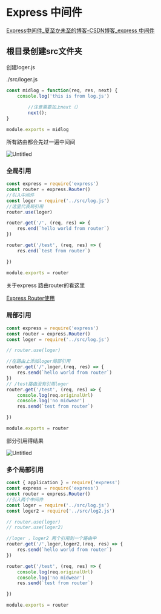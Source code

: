 # Express 中间件

[Express中间件_夏至か未至的博客-CSDN博客_express 中间件](https://blog.csdn.net/weixin_45650502/article/details/123752147)

## 根目录创建src文件夹

创建loger.js

./src/loger.js

```jsx
const midlog = function(req, res, next) {
    console.log('this is from log.js')
		
		//注意需要加上next（）
		next();
}

module.exports = midlog
```

所有路由都会先过一遍中间间

![Untitled](Express%20%E4%B8%AD%E9%97%B4%E4%BB%B6%20e4281b96b3484922aeb2eb366b5ecf19/Untitled.png)

### 全局引用

```jsx
const express = require('express')
const router = express.Router()
//引入中间件
const loger = require('../src/log.js')
//这里代表局引用
router.use(loger)

router.get('/', (req, res) => {
    res.end(`hello world from router`)
})

router.get('/test', (req, res) => {
    res.end(`test from router`)

})

module.exports = router
```

关于express 路由router的看这里

[Express Router使用](Express%20Router%E4%BD%BF%E7%94%A8%20e1deb32a792c499c89b1e2e047b2af5f.md) 

### 局部引用

```jsx
const express = require('express')
const router = express.Router()
const loger = require('../src/log.js')

// router.use(loger)

//在路由上添加loger局部引用
router.get('/',loger,(req, res) => {
    res.send(`hello world from router`)
})
// /test路由没有引用loger
router.get('/test', (req, res) => {
    console.log(req.originalUrl)
    console.log('no midwear')
    res.send(`test from router`)

})

module.exports = router
```

部分引用得结果

![Untitled](Express%20%E4%B8%AD%E9%97%B4%E4%BB%B6%20e4281b96b3484922aeb2eb366b5ecf19/Untitled%201.png)

### 多个局部引用

```jsx
const { application } = require('express')
const express = require('express')
const router = express.Router()
//引入两个中间件
const loger = require('../src/log.js')
const loger2 = require('../src/log2.js')

// router.use(loger)
// router.use(loger2)

//loger ，loger2 两个引用到一个路由中
router.get('/',loger,loger2,(req, res) => {
    res.send(`hello world from router`)
})

router.get('/test', (req, res) => {
    console.log(req.originalUrl)
    console.log('no midwear')
    res.send(`test from router`)

})

module.exports = router
```